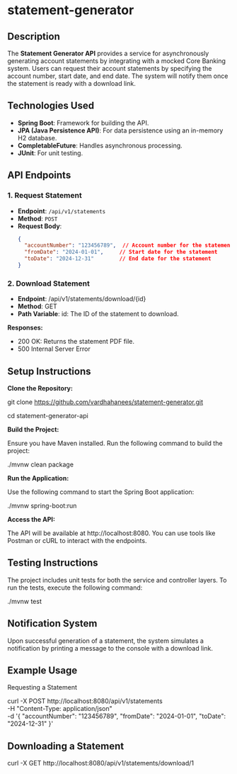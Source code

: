 # statement-generator

## Description
The **Statement Generator API** provides a service for asynchronously generating account statements by integrating with a mocked Core Banking system. Users can request their account statements by specifying the account number, start date, and end date. The system will notify them once the statement is ready with a download link.

## Technologies Used
- **Spring Boot**: Framework for building the API.
- **JPA (Java Persistence API)**: For data persistence using an in-memory H2 database.
- **CompletableFuture**: Handles asynchronous processing.
- **JUnit**: For unit testing.

## API Endpoints

### 1. **Request Statement**
- **Endpoint**: `/api/v1/statements`
- **Method**: `POST`
- **Request Body**:
  ```json
  {
    "accountNumber": "123456789",  // Account number for the statement request
    "fromDate": "2024-01-01",     // Start date for the statement
    "toDate": "2024-12-31"        // End date for the statement
  }

### 2. **Download Statement**
- **Endpoint**:
   /api/v1/statements/download/{id}
- **Method**: GET
- **Path Variable**:
      id: The ID of the statement to download.

**Responses:**

- 200 OK: Returns the statement PDF file.
- 500 Internal Server Error
   
## **Setup Instructions**

**Clone the Repository:**

git clone https://github.com/vardhahanees/statement-generator.git

cd statement-generator-api

**Build the Project:**

Ensure you have Maven installed. Run the following command to build the project:

./mvnw clean package

**Run the Application:**

Use the following command to start the Spring Boot application:

./mvnw spring-boot:run

**Access the API:**

The API will be available at http://localhost:8080. You can use tools like Postman or cURL to interact with the endpoints.

## Testing Instructions

The project includes unit tests for both the service and controller layers. To run the tests, execute the following command:

./mvnw test

## Notification System

Upon successful generation of a statement, the system simulates a notification by printing a message to the console with a download link.

## Example Usage

Requesting a Statement

curl -X POST http://localhost:8080/api/v1/statements \
-H "Content-Type: application/json" \
-d '{
  "accountNumber": "123456789",
  "fromDate": "2024-01-01",
  "toDate": "2024-12-31"
}'

## Downloading a Statement
curl -X GET http://localhost:8080/api/v1/statements/download/1





